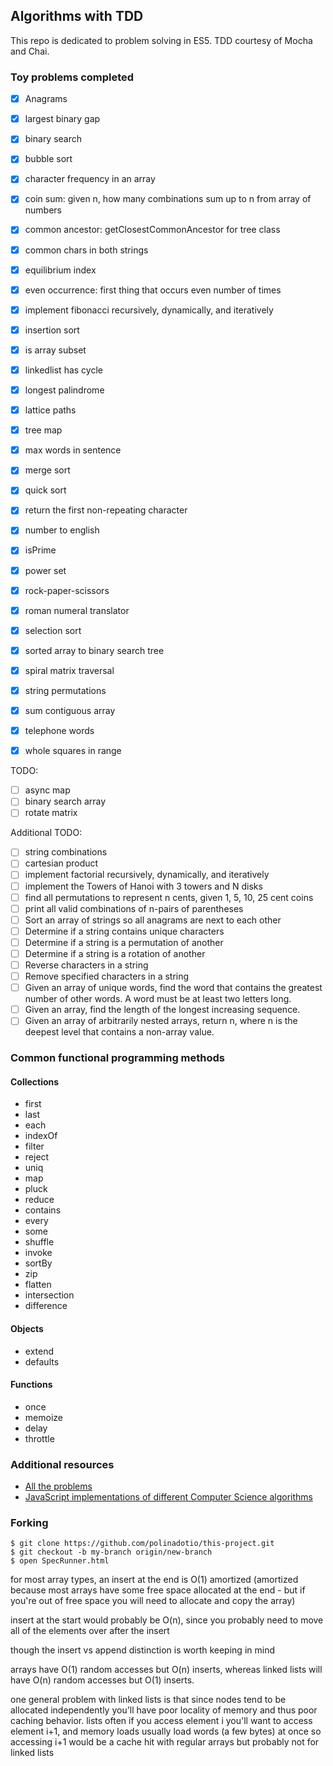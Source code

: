 ## Algorithms with TDD

This repo is dedicated to problem solving in ES5. TDD courtesy of Mocha and Chai.

### Toy problems completed

- [x] Anagrams
- [x] largest binary gap
- [x] binary search
- [x] bubble sort
- [x] character frequency in an array
- [x] coin sum: given n, how many combinations sum up to n from array of numbers
- [x] common ancestor: getClosestCommonAncestor for tree class
- [x] common chars in both strings
- [x] equilibrium index
- [x] even occurrence: first thing that occurs even number of times
- [x] implement fibonacci recursively, dynamically, and iteratively
- [x] insertion sort
- [x] is array subset
- [x] linkedlist has cycle
- [x] longest palindrome
- [x] lattice paths
- [x] tree map
- [x] max words in sentence
- [x] merge sort
- [x] quick sort
- [x] return the first non-repeating character
- [x] number to english
- [x] isPrime
- [x] power set
- [x] rock-paper-scissors
- [x] roman numeral translator
- [x] selection sort
- [x] sorted array to binary search tree
- [x] spiral matrix traversal
- [x] string permutations
- [x] sum contiguous array
- [x] telephone words
- [x] whole squares in range


TODO:

- [ ] async map
- [ ] binary search array
- [ ] rotate matrix

Additional TODO:

- [ ] string combinations
- [ ] cartesian product
- [ ] implement factorial recursively, dynamically, and iteratively
- [ ] implement the Towers of Hanoi with 3 towers and N disks
- [ ] find all permutations to represent n cents, given 1, 5, 10, 25 cent coins
- [ ] print all valid combinations of n-pairs of parentheses
- [ ] Sort an array of strings so all anagrams are next to each other
- [ ] Determine if a string contains unique characters
- [ ] Determine if a string is a permutation of another
- [ ] Determine if a string is a rotation of another
- [ ] Reverse characters in a string
- [ ] Remove specified characters in a string
- [ ] Given an array of unique words, find the word that contains the greatest number of other words. A word must be at least two letters long.
- [ ] Given an array, find the length of the longest increasing sequence.
- [ ] Given an array of arbitrarily nested arrays, return n, where n is the deepest level that contains a non-array value.

### Common functional programming methods

#### Collections

- first
- last
- each
- indexOf
- filter
- reject
- uniq
- map
- pluck
- reduce
- contains
- every
- some
- shuffle
- invoke
- sortBy
- zip
- flatten
- intersection
- difference

#### Objects

- extend
- defaults

#### Functions

- once
- memoize
- delay
- throttle

### Additional resources

- [All the problems](http://www.programcreek.com/2012/11/top-10-algorithms-for-coding-interview/)
- [JavaScript implementations of different Computer Science algorithms](https://mgechev.github.io/javascript-algorithms/index.html)

### Forking

```
$ git clone https://github.com/polinadotio/this-project.git
$ git checkout -b my-branch origin/new-branch
$ open SpecRunner.html
```


for most array types, an insert at the end is O(1) amortized (amortized because most arrays have some free space allocated at the end - but if you're out of free space you will need to allocate and copy the array)

insert at the start would probably be O(n), since you probably need to move all of the elements over after the insert

though the insert vs append distinction is worth keeping in mind

arrays have O(1) random accesses but O(n) inserts, whereas linked lists will have O(n) random accesses but O(1) inserts.

one general problem with linked lists is that since nodes tend to be allocated independently you'll have poor locality of memory and thus poor caching behavior. lists often if you access element i you'll want to access element i+1, and memory loads usually load words (a few bytes) at once so accessing i+1 would be a cache hit with regular arrays but probably not for linked lists

